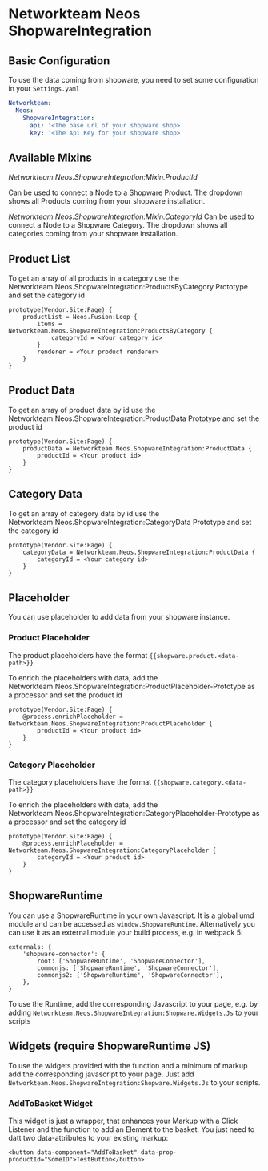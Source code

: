 # Networkteam Neos ShopwareIntegration

## Basic Configuration

To use the data coming from shopware, you need to set some configuration in your `Settings.yaml`

``` yaml
Networkteam:
  Neos:
    ShopwareIntegration:
      api: '<The base url of your shopware shop>'
      key: '<The Api Key for your shopware shop>'
```

## Available Mixins

*Networkteam.Neos.ShopwareIntegration:Mixin.ProductId*

Can be used to connect a Node to a Shopware Product. The dropdown shows all Products coming from your shopware installation.

*Networkteam.Neos.ShopwareIntegration:Mixin.CategoryId*
Can be used to connect a Node to a Shopware Category. The dropdown shows all categories coming from your shopware installation.

## Product List

To get an array of all products in a category use the Networkteam.Neos.ShopwareIntegration:ProductsByCategory Prototype and set the category id

```
prototype(Vendor.Site:Page) {
    productList = Neos.Fusion:Loop {
        items = Networkteam.Neos.ShopwareIntegration:ProductsByCategory {
            categoryId = <Your category id>
        }
        renderer = <Your product renderer>
    }
}
```

## Product Data

To get an array of product data by id use the Networkteam.Neos.ShopwareIntegration:ProductData Prototype and set the product id

```
prototype(Vendor.Site:Page) {
    productData = Networkteam.Neos.ShopwareIntegration:ProductData {
        productId = <Your product id>
    }
}
```

## Category Data

To get an array of category data by id use the Networkteam.Neos.ShopwareIntegration:CategoryData Prototype and set the category id

```
prototype(Vendor.Site:Page) {
    categoryData = Networkteam.Neos.ShopwareIntegration:ProductData {
        categoryId = <Your category id>
    }
}
```

## Placeholder

You can use placeholder to add data from your shopware instance.

### Product Placeholder
The product placeholders have the format `{{shopware.product.<data-path>}}`

To enrich the placeholders with data, add the Networkteam.Neos.ShopwareIntegration:ProductPlaceholder-Prototype as a processor and set the product id

```
prototype(Vendor.Site:Page) {
    @process.enrichPlaceholder = Networkteam.Neos.ShopwareIntegration:ProductPlaceholder {
        productId = <Your product id>
    }
}
```

### Category Placeholder
The category placeholders have the format `{{shopware.category.<data-path>}}`

To enrich the placeholders with data, add the Networkteam.Neos.ShopwareIntegration:CategoryPlaceholder-Prototype as a processor and set the category id

```
prototype(Vendor.Site:Page) {
    @process.enrichPlaceholder = Networkteam.Neos.ShopwareIntegration:CategoryPlaceholder {
        categoryId = <Your product id>
    }
}
```

## ShopwareRuntime
You can use a ShopwareRuntime in your own Javascript. It is a global umd module and can be accessed as `window.ShopwareRuntime`. Alternatively you can use it as an external module your build process, e.g. in webpack 5:

```
externals: {
    'shopware-connector': {
        root: ['ShopwareRuntime', 'ShopwareConnector'],
        commonjs: ['ShopwareRuntime', 'ShopwareConnector'],
        commonjs2: ['ShopwareRuntime', 'ShopwareConnector'],
    },
}
```

To use the Runtime, add the corresponding Javascript to your page, e.g. by adding `Networkteam.Neos.ShopwareIntegration:Shopware.Widgets.Js` to your scripts


## Widgets (require ShopwareRuntime JS)
To use the widgets provided with the function and a minimum of markup add the corresponding javascript to your page. Just add `Networkteam.Neos.ShopwareIntegration:Shopware.Widgets.Js` to your scripts.

### AddToBasket Widget
This widget is just a wrapper, that enhances your Markup with a Click Listener and the function to add an Element to the basket. You just need to datt two data-attributes to your existing markup:

```
<button data-component="AddToBasket" data-prop-productId="SomeID">TestButton</button>
```
